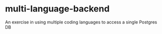 # multi-language-backend
An exercise in using multiple coding languages to access a single Postgres DB
